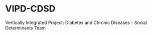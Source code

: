 # VIPD-CDSD
Vertically Integrated Project: Diabetes and Chronic Diseases - Social Determinants Team
